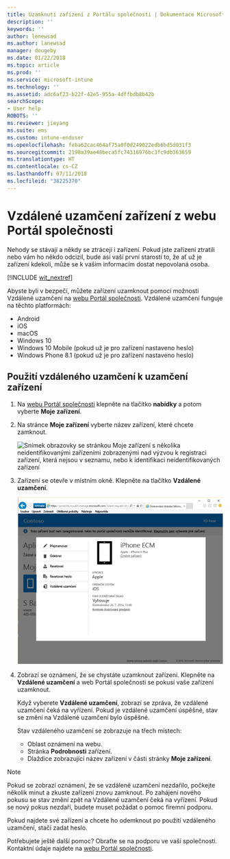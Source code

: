 ```yaml
---
title: Uzamknutí zařízení z Portálu společnosti | Dokumentace Microsoftu
description: ''
keywords: ''
author: lenewsad
ms.author: lanewsad
manager: dougeby
ms.date: 01/22/2018
ms.topic: article
ms.prod: ''
ms.service: microsoft-intune
ms.technology: ''
ms.assetid: adc6af23-b22f-42e5-955a-4dffbdb8b42b
searchScope:
- User help
ROBOTS: ''
ms.reviewer: jieyang
ms.suite: ems
ms.custom: intune-enduser
ms.openlocfilehash: feba62cac464af75a0f0d249022edb6bd5d031f3
ms.sourcegitcommit: 2198a39ae48beca5fc74316976bc3fc9db363659
ms.translationtype: HT
ms.contentlocale: cs-CZ
ms.lasthandoff: 07/11/2018
ms.locfileid: "38225370"
---
```

# <a name="remotely-lock-your-device-from-the-company-portal-website"></a>Vzdálené uzamčení zařízení z webu Portál společnosti

Nehody se stávají a někdy se ztrácejí i zařízení. Pokud jste zařízení ztratili nebo vám ho někdo odcizil, bude asi vaší první starostí to, že ať už je zařízení kdekoli, může se k vašim informacím dostat nepovolaná osoba.

[!INCLUDE [wit_nextref](includes/end-user-password-guidance.md)]

Abyste byli v bezpečí, můžete zařízení uzamknout pomocí možnosti Vzdálené uzamčení na [webu Portál společnosti](https://portal.manage.microsoft.com#HelpDeskDialog). Vzdálené uzamčení funguje na těchto platformách:

* Android
* iOS
* macOS
* Windows 10
* Windows 10 Mobile (pokud už je pro zařízení nastaveno heslo)
* Windows Phone 8.1 (pokud už je pro zařízení nastaveno heslo)

## <a name="to-use-remote-lock-to-lock-your-device"></a>Použití vzdáleného uzamčení k uzamčení zařízení

1. Na [webu Portál společnosti](https://portal.manage.microsoft.com#HelpDeskDialog) klepněte na tlačítko __nabídky__ a potom vyberte __Moje zařízení__.

2. Na stránce __Moje zařízení__ vyberte název zařízení, které chcete zamknout.

   ![Snímek obrazovky se stránkou Moje zařízení s několika neidentifikovanými zařízeními zobrazenými nad výzvou k registraci zařízení, která nejsou v seznamu, nebo k identifikaci neidentifikovaných zařízení](./media/macOS_enroll_002_tap_here_banner.png)

3. Zařízení se otevře v místním okně. Klepněte na tlačítko **Vzdálené uzamčení**.

   ![Všechny možnosti pro vybrané zařízení na webu Portál společnosti, včetně možnosti Přejmenovat, Odebrat, Resetovat zařízení, Resetovat heslo a Vzdálené uzamčení ](./media/iwp-screen-with-all-options.png)

4. Zobrazí se oznámení, že se chystáte uzamknout zařízení. Klepněte na **Vzdálené uzamčení** a web Portál společnosti se pokusí vaše zařízení uzamknout.

   Když vyberete **Vzdálené uzamčení**, zobrazí se zpráva, že vzdálené uzamčení čeká na vyřízení.  Pokud je vzdálené uzamčení úspěšné, stav se změní na Vzdálené uzamčení bylo úspěšné.

   Stav vzdáleného uzamčení se zobrazuje na třech místech:

   * Oblast oznámení na webu.
   * Stránka **Podrobnosti** zařízení.
   * Dlaždice zobrazující název zařízení v části stránky **Moje zařízení**.

> [!Note]
> Pokud se zobrazí oznámení, že se vzdálené uzamčení nezdařilo, počkejte několik minut a zkuste zařízení znovu zamknout. Po zahájení nového pokusu se stav změní zpět na Vzdálené uzamčení čeká na vyřízení. Pokud se nový pokus nezdaří, budete muset požádat o pomoc firemní podporu.

Pokud najdete své zařízení a chcete ho odemknout po použití vzdáleného uzamčení, stačí zadat heslo.

Potřebujete ještě další pomoc? Obraťte se na podporu ve vaší společnosti. Kontaktní údaje najdete na [webu Portál společnosti](https://portal.manage.microsoft.com#HelpDeskDialog).
